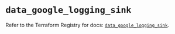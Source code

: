 # `data_google_logging_sink`

Refer to the Terraform Registry for docs: [`data_google_logging_sink`](https://registry.terraform.io/providers/hashicorp/google/6.36.0/docs/data-sources/logging_sink).
